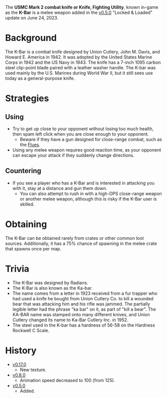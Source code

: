 The **USMC Mark 2 combat knife or Knife, Fighting Utility**, known in-game as the **K-Bar** is a melee weapon added in the [v0.5.0](https://github.com/HasangerGames/suroi/releases/tag/v0.5.0) "Locked & Loaded" update on June 24, 2023.

# Background

The K-Bar is a combat knife designed by Union Cutlery, John M. Davis, and Howard E. America in 1942. It was adopted by the United States Marine Corps in 1942 and the US Navy in 1943. The knife has a 7-inch 1095 carbon steel clip-point blade paired with a leather washer handle. The K-bar was used mainly by the U.S. Marines during World War II, but it still sees use today as a general-purpose knife. 

# Strategies

## Using

- Try to get up close to your opponent without losing too much health, then spam left click when you are close enough to your opponent.
  - Beware if they have a gun designed for close-range combat, such as the [Flues](/weapons/guns/flues).
- Using any melee weapon requires good reaction time, as your opponent can escape your attack if they suddenly change directions.

## Countering

- If you see a player who has a K-Bar and is interested in attacking you with it, stay at a distance and gun them down.
  - You can also attempt to rush in with a high-DPS close-range weapon or another melee weapon, although this is risky if the K-Bar user is skilled.

# Obtaining

The K-Bar can be obtained rarely from crates or other common loot sources. Additionally, it has a 75% chance of spawning in the melee crate that spawns once per map.

# Trivia

- The K-Bar was designed by Radians.
- The K-Bar is also known as the Ka-bar.
- The name comes from a letter in 1923 received from a fur trapper who had used a knife he bought from Union Cutlery Co. to kill a wounded bear that was attacking him and his rifle was jammed. The partially legible letter had the phrase "ka bar" on it, as part of "kill a bear". The KA-BAR name was stamped onto many different knives, and Union Cutlery changed its name to Ka-Bar Cutlery Inc. in 1952.
- The steel used in the K-bar has a hardness of 56-58 on the Hardness Rockwell C Scale.

# History

- [v0.17.0](https://github.com/HasangerGames/suroi/releases/tag/v0.17.0)
  - New texture.
- [v0.8.0](https://github.com/HasangerGames/suroi/releases/tag/v0.8.0)
  - Animation speed decreased to 100 (from 125).
- [v0.5.0](https://github.com/HasangerGames/suroi/releases/tag/v0.5.0)
  - Added.
